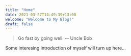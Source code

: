 ```yaml
---
title: "Home"
date: 2021-03-27T14:49:39+13:00
welcome: "Welcome to My Blog!"
draft: false
---
```


> Go fast by going well.  -- Uncle Bob

Some interesing introduction of myself will turn up here...